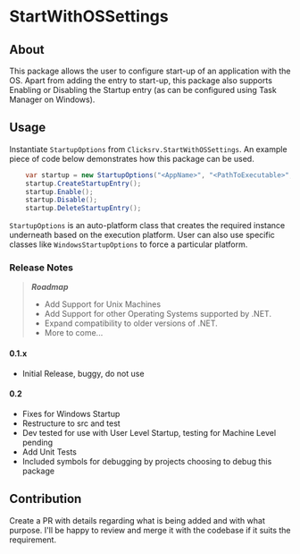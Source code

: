 # StartWithOSSettings

## About
This package allows the user to configure start-up of an application with the OS. Apart from adding the entry to start-up, this package also supports Enabling or Disabling the Startup entry (as can be configured using Task Manager on Windows).

## Usage
Instantiate `StartupOptions` from `Clicksrv.StartWithOSSettings`. An example piece of code below demonstrates how this package can be used.

```csharp
    var startup = new StartupOptions("<AppName>", "<PathToExecutable>", "<AnyArgumentsToBeSupplied>", global: false);
    startup.CreateStartupEntry();
    startup.Enable();
    startup.Disable();
    startup.DeleteStartupEntry();
```

`StartupOptions` is an auto-platform class that creates the required instance underneath based on the execution platform. User can also use specific classes like `WindowsStartupOptions` to force a particular platform.

### Release Notes

> <b><i>Roadmap</b></i>
> - Add Support for Unix Machines
> - Add Support for other Operating Systems supported by .NET.
> - Expand compatibility to older versions of .NET.
> - More to come...

#### 0.1.x
- Initial Release, buggy, do not use

#### 0.2
- Fixes for Windows Startup
- Restructure to src and test
- Dev tested for use with User Level Startup, testing for Machine Level pending
- Add Unit Tests
- Included symbols for debugging by projects choosing to debug this package



## Contribution
Create a PR with details regarding what is being added and with what purpose. I'll be happy to review and merge it with the codebase if it suits the requirement.
